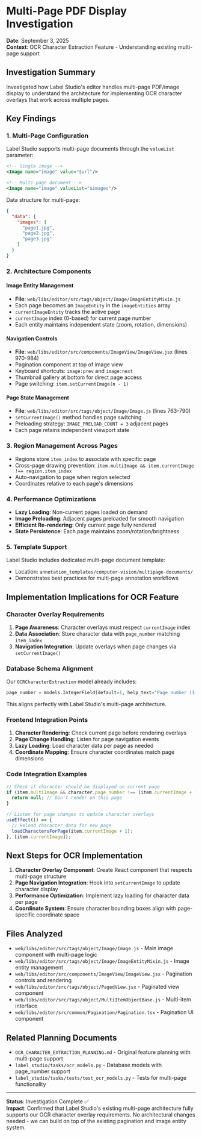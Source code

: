 # Multi-Page PDF Display Investigation

**Date**: September 3, 2025  
**Context**: OCR Character Extraction Feature - Understanding existing multi-page support

## Investigation Summary

Investigated how Label Studio's editor handles multi-page PDF/image display to understand the architecture for implementing OCR character overlays that work across multiple pages.

## Key Findings

### 1. Multi-Page Configuration

Label Studio supports multi-page documents through the `valueList` parameter:

```xml
<!-- Single image -->
<Image name="image" value="$url"/>

<!-- Multi-page document -->
<Image name="image" valueList="$images"/>
```

Data structure for multi-page:
```json
{
  "data": {
    "images": [
      "page1.jpg",
      "page2.jpg", 
      "page3.jpg"
    ]
  }
}
```

### 2. Architecture Components

#### Image Entity Management
- **File**: `web/libs/editor/src/tags/object/Image/ImageEntityMixin.js`
- Each page becomes an `ImageEntity` in the `imageEntities` array
- `currentImageEntity` tracks the active page
- `currentImage` index (0-based) for current page number
- Each entity maintains independent state (zoom, rotation, dimensions)

#### Navigation Controls
- **File**: `web/libs/editor/src/components/ImageView/ImageView.jsx` (lines 970-984)
- Pagination component at top of image view
- Keyboard shortcuts: `image:prev` and `image:next`
- Thumbnail gallery at bottom for direct page access
- Page switching: `item.setCurrentImage(n - 1)`

#### Page State Management
- **File**: `web/libs/editor/src/tags/object/Image/Image.js` (lines 763-790)
- `setCurrentImage()` method handles page switching
- Preloading strategy: `IMAGE_PRELOAD_COUNT = 3` adjacent pages
- Each page retains independent viewport state

### 3. Region Management Across Pages

- Regions store `item_index` to associate with specific page
- Cross-page drawing prevention: `item.multiImage && item.currentImage !== region.item_index`
- Auto-navigation to page when region selected
- Coordinates relative to each page's dimensions

### 4. Performance Optimizations

- **Lazy Loading**: Non-current pages loaded on demand
- **Image Preloading**: Adjacent pages preloaded for smooth navigation
- **Efficient Re-rendering**: Only current page fully rendered
- **State Persistence**: Each page maintains zoom/rotation/brightness

### 5. Template Support

Label Studio includes dedicated multi-page document template:
- Location: `annotation_templates/computer-vision/multipage-documents/`
- Demonstrates best practices for multi-page annotation workflows

## Implementation Implications for OCR Feature

### Character Overlay Requirements

1. **Page Awareness**: Character overlays must respect `currentImage` index
2. **Data Association**: Store character data with `page_number` matching `item_index`
3. **Navigation Integration**: Update overlays when page changes via `setCurrentImage()`

### Database Schema Alignment

Our `OCRCharacterExtraction` model already includes:
```python
page_number = models.IntegerField(default=1, help_text="Page number (1-based, for PDF support)")
```

This aligns perfectly with Label Studio's multi-page architecture.

### Frontend Integration Points

1. **Character Rendering**: Check current page before rendering overlays
2. **Page Change Handling**: Listen for page navigation events
3. **Lazy Loading**: Load character data per page as needed
4. **Coordinate Mapping**: Ensure character coordinates match page dimensions

### Code Integration Examples

```javascript
// Check if character should be displayed on current page
if (item.multiImage && character.page_number !== (item.currentImage + 1)) {
  return null; // Don't render on this page
}

// Listen for page changes to update character overlays
useEffect(() => {
  // Reload character data for new page
  loadCharactersForPage(item.currentImage + 1);
}, [item.currentImage]);
```

## Next Steps for OCR Implementation

1. **Character Overlay Component**: Create React component that respects multi-page structure
2. **Page Navigation Integration**: Hook into `setCurrentImage` to update character display
3. **Performance Optimization**: Implement lazy loading for character data per page
4. **Coordinate System**: Ensure character bounding boxes align with page-specific coordinate space

## Files Analyzed

- `web/libs/editor/src/tags/object/Image/Image.js` - Main image component with multi-page logic
- `web/libs/editor/src/tags/object/Image/ImageEntityMixin.js` - Image entity management
- `web/libs/editor/src/components/ImageView/ImageView.jsx` - Pagination controls and rendering
- `web/libs/editor/src/tags/object/PagedView.jsx` - Paginated view component
- `web/libs/editor/src/tags/object/MultiItemObjectBase.js` - Multi-item interface
- `web/libs/editor/src/common/Pagination/Pagination.tsx` - Pagination UI component

## Related Planning Documents

- `OCR_CHARACTER_EXTRACTION_PLANNING.md` - Original feature planning with multi-page support
- `label_studio/tasks/ocr_models.py` - Database models with page_number support
- `label_studio/tasks/tests/test_ocr_models.py` - Tests for multi-page functionality

---

**Status**: Investigation Complete ✅  
**Impact**: Confirmed that Label Studio's existing multi-page architecture fully supports our OCR character overlay requirements. No architectural changes needed - we can build on top of the existing pagination and image entity system.